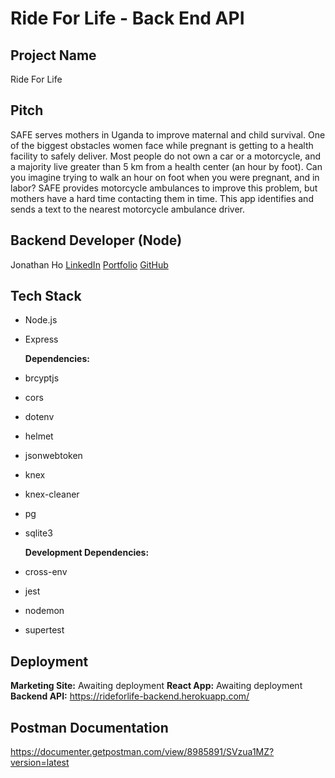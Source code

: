 # Ride For Life - Back End API

## Project Name

Ride For Life

## Pitch

SAFE serves mothers in Uganda to improve maternal and child survival. One of the biggest obstacles women face while pregnant is getting to a health facility to safely deliver. Most people do not own a car or a motorcycle, and a majority live greater than 5 km from a health center (an hour by foot). Can you imagine trying to walk an hour on foot when you were pregnant, and in labor? SAFE provides motorcycle ambulances to improve this problem, but mothers have a hard time contacting them in time. This app identifies and sends a text to the nearest motorcycle ambulance driver.

## Backend Developer (Node)

Jonathan Ho
[LinkedIn](https://www.linkedin.com/in/jonathan-y-ho/ 'LinkedIn')
[Portfolio](https://jonathan-ho.dev 'jonathan-ho.dev')
[GitHub](https://github.com/Jonathan-YungHsin-Ho 'Jonathan-YungHsin-Ho')

## Tech Stack

- Node.js
- Express

  **Dependencies:**

- brcyptjs
- cors
- dotenv
- helmet
- jsonwebtoken
- knex
- knex-cleaner
- pg
- sqlite3

  **Development Dependencies:**

- cross-env
- jest
- nodemon
- supertest

## Deployment

**Marketing Site:** Awaiting deployment
**React App:** Awaiting deployment
**Backend API:** https://rideforlife-backend.herokuapp.com/

## Postman Documentation

https://documenter.getpostman.com/view/8985891/SVzua1MZ?version=latest
